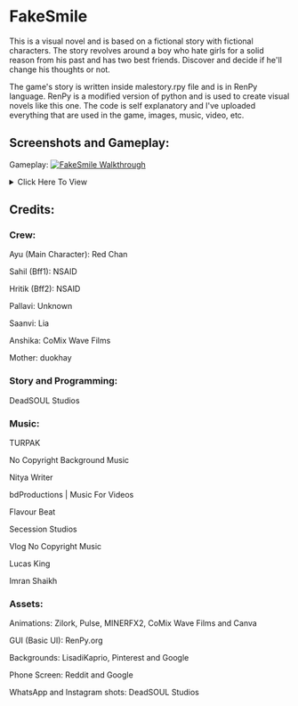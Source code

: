 # FakeSmile

This is a visual novel and is based on a fictional story with fictional characters. The story revolves around a boy who hate girls for a solid reason from his past and has two best friends. Discover and decide if he'll change his thoughts or not.

The game's story is written inside malestory.rpy file and is in RenPy language. RenPy is a modified version of python and is used to create visual novels like this one. The code is self explanatory and I've uploaded everything that are used in the game, images, music, video, etc.

## Screenshots and Gameplay:

Gameplay:
[![FakeSmile Walkthrough](https://github.com/Newbie-coder09/FakeSmile/assets/119154806/cffebf16-dcd3-4d52-9c97-228c5727f74a)](https://youtu.be/HK8pU8PMHpc "FakeSmile v0.2 walkthrough | FakeSmile Visual Novel Gameplay | DeadSOUL Studios (  @Silicon-Brain  )")

<details>
  <summary>Click Here To View</summary>
  <img src="https://github.com/Newbie-coder09/FakeSmile/assets/119154806/dafa8e07-c9b8-4552-84d8-9735c55ad2e3" name="Snapshot_2023-05-17_13-52-17">
  <img src="https://github.com/Newbie-coder09/FakeSmile/assets/119154806/b7638b66-09a7-4e93-9d49-5ea2e506b144" name="Snapshot_2023-05-17_13-52-54">
  <img src="https://github.com/Newbie-coder09/FakeSmile/assets/119154806/79e3ee9b-95ec-4f3a-ad51-f5c94fe5324f" name="Snapshot_2023-05-17_13-53-07">
  <img src="https://github.com/Newbie-coder09/FakeSmile/assets/119154806/bc94cd33-304c-4b10-8d1d-ba4c6e3d3280" name="Snapshot_2023-05-17_13-53-30">
  <img src="https://github.com/Newbie-coder09/FakeSmile/assets/119154806/97d577d8-f6dd-4bf9-ac29-f3b02960446a" name="Snapshot_2023-05-17_13-54-03">
  <img src="https://github.com/Newbie-coder09/FakeSmile/assets/119154806/9a63e314-9086-4dda-ba8c-5fa49461d3e9" name="Snapshot_2023-05-17_13-54-18">
  <img src="https://github.com/Newbie-coder09/FakeSmile/assets/119154806/973daec3-35e0-4abb-b2fd-164ccd2f6d41" name="Snapshot_2023-05-17_13-54-30">
  <img src="https://github.com/Newbie-coder09/FakeSmile/assets/119154806/4d423648-78d9-4c85-8c29-2ee1946c1cd8" name="Snapshot_2023-05-17_13-59-11">
  <img src="https://github.com/Newbie-coder09/FakeSmile/assets/119154806/b7f1afe8-46a9-4a12-b258-bacdd7f55180" name="Snapshot_2023-05-17_13-59-21">
  <img src="https://github.com/Newbie-coder09/FakeSmile/assets/119154806/b47d8851-cc31-43f9-b870-cc5d35efdec7" name="Snapshot_2023-05-17_13-59-30">
  <img src="https://github.com/Newbie-coder09/FakeSmile/assets/119154806/ab408d48-339a-4e8e-8e79-4af42cf56959" name="Snapshot_2023-05-17_13-59-40">
  <img src="https://github.com/Newbie-coder09/FakeSmile/assets/119154806/f9c5b148-c34c-41b8-a9f6-58526b590de7" name="Snapshot_2023-05-17_13-59-47">
</details>

## Credits:

### Crew:
Ayu (Main Character): Red Chan

Sahil (Bff1): NSAID

Hritik (Bff2): NSAID

Pallavi: Unknown

Saanvi: Lia

Anshika: CoMix Wave Films

Mother: duokhay


### Story and Programming:

DeadSOUL Studios

### Music:

TURPAK

No Copyright Background Music

Nitya Writer

bdProductions | Music For Videos

Flavour Beat

Secession Studios

Vlog No Copyright Music

Lucas King

Imran Shaikh

### Assets:

Animations: Zilork, Pulse, MINERFX2, CoMix Wave Films and Canva

GUI (Basic UI): RenPy.org

Backgrounds: LisadiKaprio, Pinterest and Google

Phone Screen: Reddit and Google

WhatsApp and Instagram shots: DeadSOUL Studios
